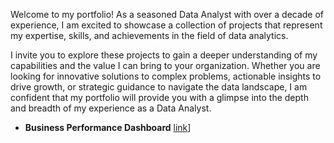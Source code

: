 Welcome to my portfolio! As a seasoned Data Analyst with over a decade of experience, I am excited to showcase a collection of projects that represent my expertise, skills, and achievements in the field of data analytics.

I invite you to explore these projects to gain a deeper understanding of my capabilities and the value I can bring to your organization. Whether you are looking for innovative solutions to complex problems, 
actionable insights to drive growth, or strategic guidance to navigate the data landscape, I am confident that my portfolio will provide you with a glimpse into the depth and breadth of my experience as a Data Analyst.


- **Business Performance Dashboard** [link](https://lperzcal.github.io/project3.portfolio/)]

